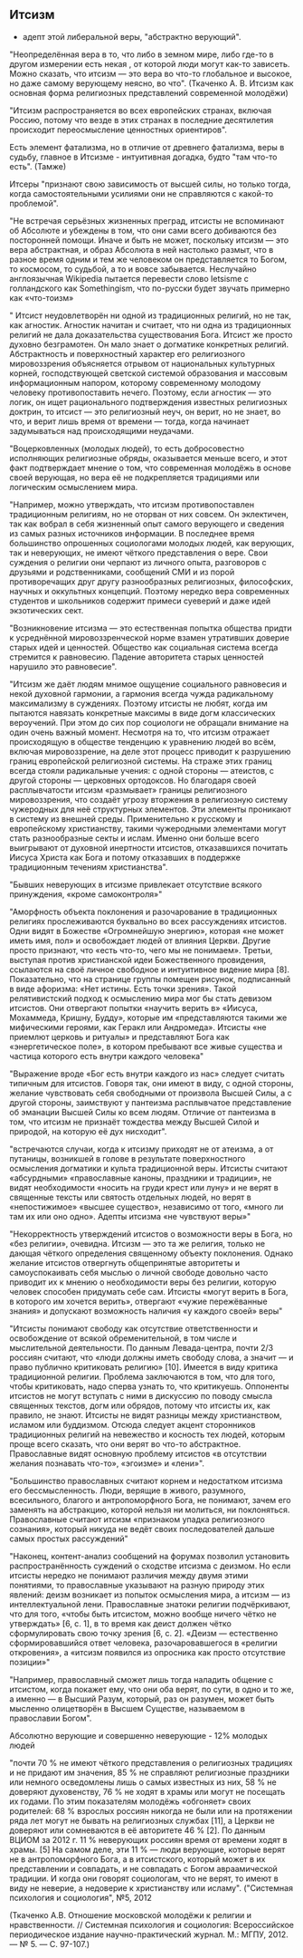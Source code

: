 ## Итсизм

- адепт этой либеральной веры, "абстрактно верующий".

"Неопределённая вера в то, что либо в земном мире, либо где-то в другом измерении есть некая , от которой люди могут как-то зависеть. Можно сказать, что итсизм — это вера во что-то глобальное и высокое, но даже самому верующему неясно, во что". (Ткаченко А. В.  Итсизм как основная форма религиозных представлений современной молодёжи)

"Итсизм распространяется во всех европейских странах, включая Россию, потому что везде в этих странах в последние десятилетия происходит переосмысление ценностных ориентиров".

Есть элемент фатализма, но в отличие от древнего фатализма, веры в судьбу, главное в Итсизме - интуитивная догадка, будто "там что-то есть". (Тамже)

Итсеры "признают свою зависимость от высшей силы, но только тогда, когда самостоятельными усилиями они не справляются с какой-то проблемой". 

"Не встречая серьёзных жизненных преград, итсисты не вспоминают об Абсолюте и убеждены в том, что они сами всего добиваются без посторонней помощи. Иначе и быть не может, поскольку итсизм — это вера абстрактная, и образ Абсолюта в ней настолько размыт, что в разное время одним и тем же человеком он представляется то Богом, то космосом, то судьбой, а то и вовсе забывается. Неслучайно англоязычная Wikipedia пытается перевести слово Ietsisme с голландского как Somethingism, что по-русски будет звучать примерно как «что-тоизм»

" Итсист неудовлетворён ни одной из традиционных религий, но не так, как агностик. Агностик начитан и считает, что ни одна из традиционных религий не дала доказательства существования Бога. Итсист же просто духовно безграмотен. Он мало знает о догматике конкретных религий. Абстрактность и поверхностный характер его религиозного мировоззрения объясняется отрывом от национальных культурных корней, господствующей светской системой образования и массовым информационным напором, которому современному молодому человеку противопоставить нечего. Поэтому, если агностик — это логик, он ищет рационального подтверждения известных религиозных доктрин, то итсист — это религиозный неуч, он верит, но не знает, во что, и верит лишь время от времени — тогда, когда начинает задумываться над происходящими неудачами.

"Воцерковленных (молодых людей), то есть добросовестно исполняющих религиозные обряды, оказывается меньше всего, и этот факт подтверждает мнение о том, что современная молодёжь в основе своей верующая, но вера её не подкрепляется традициями или логическим осмыслением мира.

"Например, можно утверждать, что итсизм противопоставлен традиционным религиям, но не оторван от них совсем. Он эклектичен, так как вобрал в себя жизненный опыт самого верующего и сведения из самых разных источников информации. В последнее время большинство опрошенных социологами молодых людей, как верующих, так и неверующих, не имеют чёткого представления о вере. Свои суждения о религии они черпают из личного опыта, разговоров с друзьями и родственниками, сообщений СМИ и из порой противоречащих друг другу разнообразных религиозных, философских, научных и оккультных концепций. Поэтому нередко вера современных студентов и школьников содержит примеси суеверий и даже идей экзотических сект.

"Возникновение итсизма  — это  естественная попытка общества придти к усреднённой мировоззренческой норме взамен утративших доверие старых идей и ценностей. Общество как социальная система всегда стремится к равновесию. Падение авторитета старых ценностей нарушило это равновесие".

"Итсизм же даёт людям мнимое ощущение социального равновесия и некой духовной гармонии, а гармония всегда чужда радикальному максимализму в суждениях. Поэтому итсисты не любят, когда им пытаются навязать конкретные максимы в виде догм классических вероучений. При этом до сих пор социологи не обращали внимание на один очень важный момент. Несмотря на то, что итсизм отражает происходящую в обществе тенденцию к уравнению людей во всём, включая мировоззрение, на деле этот процесс приводит к разрушению границ европейской религиозной системы. На страже этих границ всегда стояли радикальные учения: с одной стороны — атеистов, с другой стороны — церковных ортодоксов. Но благодаря своей расплывчатости итсизм «размывает» границы религиозного мировоззрения, что создаёт угрозу вторжения в религиозную систему чужеродных для неё структурных элементов. Эти элементы проникают в систему из внешней среды. Применительно к русскому и европейскому христианству, такими чужеродными элементами могут стать разнообразные секты и ислам. Именно они больше всего выигрывают от духовной инертности итсистов, отказавшихся почитать Иисуса Христа как Бога и потому отказавших в поддержке традиционным течениям христианства".

"Бывших неверующих в итсизме привлекает отсутствие всякого принуждения, «кроме самоконтроля»"

"Аморфность объекта поклонения и разочарование в традиционных религиях прослеживаются буквально во всех рассуждениях итсистов. Одни видят в Божестве «Огромнейшую энергию», которая «не может иметь имя, пол» и освобождает людей от влияния Церкви. Другие просто признают, что «есть что-то, чего мы не понимаем». Третьи, выступая против христианской идеи Божественного провидения, ссылаются на своё личное свободное и интуитивное видение мира [8]. Показательно, что на странице группы помещен рисунок, подписанный в виде афоризма: «Нет истины. Есть точки зрения». Такой релятивистский подход к осмыслению мира мог бы стать девизом итсистов. Они отвергают попытки «научить верить в» «Иисуса, Мохаммеда, Кришну, Будду», которые им «представляются такими же мифическими героями, как Геракл или Андромеда». Итсисты «не приемлют церковь и ритуалы» и представляют Бога как «энергетическое поле», в котором пребывают все живые существа и частица которого есть внутри каждого человека"

"Выражение вроде «Бог есть внутри каждого из нас» следует считать типичным для итсистов. Говоря так, они имеют в виду, с одной стороны, желание чувствовать себя свободными от произвола Высшей Силы, а с другой стороны, заимствуют у пантеизма расплывчатое представление об эманации Высшей Силы ко всем людям. Отличие от пантеизма в том, что итсизм не признаёт тождества между Высшей Силой и природой, на которую её дух нисходит".

"встречаются случаи, когда к итсизму приходят не от атеизма, а от путаницы, возникшей в голове в результате поверхностного осмысления догматики и культа традиционной веры. Итсисты считают «абсурдными» «православные каноны, праздники и традиции», не видят необходимости «носить на груди крест или луну» и не верят в священные тексты или святость отдельных людей, но верят в «непостижимое» «высшее существо», независимо от того, «много ли там их или оно одно». Адепты итсизма «не чувствуют веры»"

"Некорректность утверждений итсистов о возможности веры в Бога, но «без религии», очевидна. Итсизм — это та же религия, только не дающая чёткого определения священному объекту поклонения. Однако желание итсистов отвергнуть общепринятые авторитеты и самоуспокаивать себя мыслью о личной свободе довольно часто приводит их к мнению о необходимости веры без религии, которую человек способен придумать себе сам. Итсисты «могут верить в Бога, в которого им хочется верить», отвергают «чужие пережёванные знания» и допускают возможность наличия «у каждого своей» веры"

"Итсисты понимают свободу как отсутствие ответственности и освобождение от всякой обременительной, в том числе и мыслительной деятельности. По данным Левада-центра, почти 2/3 россиян считают, что «люди должны иметь свободу слова, а значит — и право публично критиковать религию» [10]. Имеется в виду критика традиционной религии. Проблема заключаются в том, что для того, чтобы критиковать, надо сперва узнать то, что критикуешь. Оппоненты итсистов не могут вступать с ними в дискуссию по поводу смысла священных текстов, догм или обрядов, потому что итсисты их, как правило, не знают. Итсисты не видят разницы между христианством, исламом или буддизмом. Отсюда следует акцент сторонников традиционных религий на невежество и косность тех людей, которым проще всего сказать, что они верят во что-то абстрактное. Православные видят основную проблему итсистов «в отсутствии желания познавать что-то», «эгоизме» и «лени»".

"Большинство православных считают корнем и недостатком итсизма его бессмысленность. Люди, верящие в живого, разумного, всесильного, благого и антропоморфного Бога, не понимают, зачем его заменять на абстракцию, которой нельзя ни молиться, ни поклоняться. Православные считают итсизм «признаком упадка религиозного сознания», который никуда не ведёт своих последователей дальше самых простых рассуждений"

"Наконец, контент-анализ сообщений на форумах позволил установить распространённость суждений о сходстве итсизма с деизмом. Но если итсисты нередко не понимают различия между двумя этими понятиями, то православные указывают на разную природу этих явлений: деизм возникает из попыток осмысления мира, а итсизм — из интеллектуальной лени. Православные знатоки религии подчёркивают, что для того, «чтобы быть итсистом, можно вообще ничего чётко не утверждать» [6, с. 1], в то время как деист должен чётко сформулировать свою точку зрения [6, с. 2]. «Деизм — естественно сформировавшийся ответ человека, разочаровавшегося в «религии откровения», а «итсизм появился из опросника как просто отсутствие позиции»" 

"Например, православный сможет лишь тогда наладить общение с итсистом, когда покажет ему, что они оба верят, по сути, в одно и то же, а именно — в Высший Разум, который, раз он разумен, может быть мысленно олицетворён в Высшем Существе, называемом в православии Богом".

Абсолютно верующие и совершенно неверующие - 12% молодых людей

"почти 70 % не имеют чёткого представления о религиозных традициях и не придают им значения, 85 % не справляют религиозные праздники или немного осведомлены лишь о самых известных из них, 58 % не доверяют духовенству, 76 % не ходят в храмы или могут не посещать их годами. По этим показателям молодёжь «обгоняет» своих родителей:  68 % взрослых россиян никогда не были или на протяжении ряда лет могут не бывать на религиозных службах [11], а Церкви не доверяют или сомневаются в её авторитете 46 % [2]. По данным  ВЦИОМ  за 2012 г. 11 % неверующих россиян время от времени ходят в храмы. [5] На самом деле, эти 11 % — люди верующие, которые верят не в антропоморфного Бога, а в итсистского, который может в их представлении и совпадать, и не совпадать с Богом авраамической традиции. И когда они говорят социологам, что не верят, то имеют в виду не неверие, а недоверие к христианству или исламу". ("Системная психология и социология", №5, 2012

(Ткаченко А.В. Отношение московской молодёжи к религии и нравственности. // Системная психология и социология: Всероссийское периодическое издание научно-практический журнал. М.: МГПУ, 2012. — № 5. — С. 97-107.)




